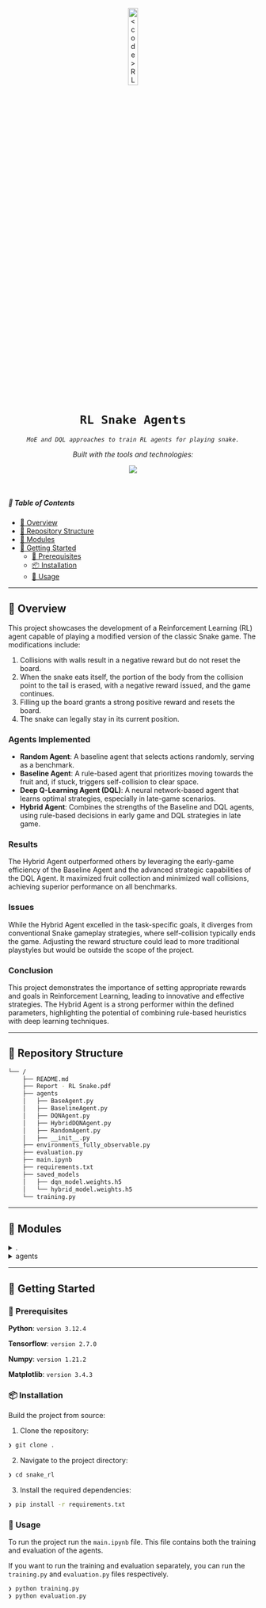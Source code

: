 <p align="center">
  <img src="https://img.icons8.com/?size=512&id=55494&format=png" width="20%" alt="<code>RL SNAKE Agents</code>-logo">
</p>
<p align="center">
    <h1 align="center"><code>RL Snake Agents</code></h1>
</p>
<p align="center">
    <em><code>MoE and DQL approaches to train RL agents for playing snake.</code></em>
</p>
<p align="center">
	<!-- Shields.io badges disabled, using skill icons. --></p>
<p align="center">
		<em>Built with the tools and technologies:</em>
</p>
<p align="center">
	<a href="https://skillicons.dev">
		<img src="https://skillicons.dev/icons?i=md,py,tensorflow">
	</a></p>

<br>

##### 🔗 Table of Contents

- [📍 Overview](#-overview)
- [📂 Repository Structure](#-repository-structure)
- [🧩 Modules](#-modules)
- [🚀 Getting Started](#-getting-started)
    - [🔖 Prerequisites](#-prerequisites)
    - [📦 Installation](#-installation)
    - [🤖 Usage](#-usage)

---

## 📍 Overview

This project showcases the development of a Reinforcement Learning (RL) agent capable of playing a modified version of the classic Snake game. The modifications include:

1. Collisions with walls result in a negative reward but do not reset the board.
2. When the snake eats itself, the portion of the body from the collision point to the tail is erased, with a negative reward issued, and the game continues.
3. Filling up the board grants a strong positive reward and resets the board.
4. The snake can legally stay in its current position.

### Agents Implemented

- **Random Agent**: A baseline agent that selects actions randomly, serving as a benchmark.
- **Baseline Agent**: A rule-based agent that prioritizes moving towards the fruit and, if stuck, triggers self-collision to clear space.
- **Deep Q-Learning Agent (DQL)**: A neural network-based agent that learns optimal strategies, especially in late-game scenarios.
- **Hybrid Agent**: Combines the strengths of the Baseline and DQL agents, using rule-based decisions in early game and DQL strategies in late game.

### Results

The Hybrid Agent outperformed others by leveraging the early-game efficiency of the Baseline Agent and the advanced strategic capabilities of the DQL Agent. It maximized fruit collection and minimized wall collisions, achieving superior performance on all benchmarks.

### Issues

While the Hybrid Agent excelled in the task-specific goals, it diverges from conventional Snake gameplay strategies, where self-collision typically ends the game. Adjusting the reward structure could lead to more traditional playstyles but would be outside the scope of the project.

### Conclusion

This project demonstrates the importance of setting appropriate rewards and goals in Reinforcement Learning, leading to innovative and effective strategies. The Hybrid Agent is a strong performer within the defined parameters, highlighting the potential of combining rule-based heuristics with deep learning techniques.

---

## 📂 Repository Structure

```sh
└── /
    ├── README.md
    ├── Report - RL Snake.pdf
    ├── agents
    │   ├── BaseAgent.py
    │   ├── BaselineAgent.py
    │   ├── DQNAgent.py
    │   ├── HybridDQNAgent.py
    │   ├── RandomAgent.py
    │   ├── __init__.py
    ├── environments_fully_observable.py
    ├── evaluation.py
    ├── main.ipynb
    ├── requirements.txt
    ├── saved_models
    │   ├── dqn_model.weights.h5
    │   └── hybrid_model.weights.h5
    └── training.py
```

---

## 🧩 Modules

<details closed><summary>.</summary>

| File | Summary |
| --- | --- |
| [requirements.txt](requirements.txt) | Specifying dependencies in requirements.txt ensures that the project has the necessary libraries for optimal functionality and compatibility. It streamlines the setup process for contributors and users, fostering consistent environments for training and evaluation of agents within the repositorys architecture. |
| [environments_fully_observable.py](environments_fully_observable.py) | Establishes a foundational environment for snake-like agents in a simulated grid, facilitating board initialization, movement mechanics, and reward calculations. Integrates with reinforcement learning components, contributing to the overall architecture by providing necessary interactions for training and evaluation of various agent strategies. |
| [main.ipynb](main.ipynb) | This is the core of the project. It contains both training and evaluation of the agents. Have a look here for in depth info of the code. |
| [training.py](training.py) | This is a copy of esclusively the training part for the agents. You can run it to see the results by yourself and save perhaps an updated model version. |
| [evaluation.py](evaluation.py) | This is a copy of esclusively the evaluation part of the agents. You can run it to see the final results by yourself. |

</details>

<details closed><summary>agents</summary>

| File | Summary |
| --- | --- |
| [BaseAgent.py](agents/BaseAgent.py) |This code defines a `BaseAgent` class intended for game agents. It includes constants for game elements (e.g., snake's head, body, fruit) and movement directions. The class provides two methods, `get_actions` and `get_action`, which are meant to be overridden by subclasses to define agent behavior based on the game state. The class cannot be instantiated directly as the methods raise `NotImplementedError`. |
| [RandomAgent.py](agents/RandomAgent.py) | This code defines a `RandomAgent` class that inherits from `BaseAgent`. The `RandomAgent` randomly selects actions for a game. It has one attribute, `output_size`, representing the number of possible actions. The class includes two methods: `get_actions` to generate random actions for multiple game boards, and `get_action` to generate a random action for a single board. |
| [BaselineAgent.py](agents/BaselineAgent.py) | This code defines a `BaselineAgent` class that extends `BaseAgent` to make decisions based on the game board. The `BaselineAgent` calculates and returns optimal actions based on the proximity to fruit while avoiding walls and body parts. It uses a direction array to compute new head positions, clips them within board boundaries, and evaluates distances to the fruit. If all moves are illegal, it randomly selects a valid move. The class includes methods `get_actions` for multiple boards and `get_action` for a single board. |
| [DQNAgent.py](agents/DQNAgent.py) | This code defines a `DQNAgent` class implementing a Deep Q-Network (DQN) for reinforcement learning. The agent uses a neural network to predict Q-values for actions based on game board states. It includes attributes for learning rate (`alpha`), discount factor (`gamma`), exploration rate (`epsilon`), and a decay rate for epsilon. Key methods are: `get_actions()`: Selects actions for multiple boards using an epsilon-greedy strategy. `learn()`: Updates the Q-values based on rewards and new board states.
| [HybridDQNAgent.py](agents/HybridDQNAgent.py) | The `HybridDQNAgent` class combines baseline and DQN strategies. It uses the baseline approach for shorter body lengths and the DQN strategy for longer ones, avoiding wall collisions. It includes methods for selecting actions, adjusting for collisions, learning from experiences, and loading model weights. |

</details>

---

## 🚀 Getting Started

### 🔖 Prerequisites

**Python**: `version 3.12.4`

**Tensorflow**: `version 2.7.0`

**Numpy**: `version 1.21.2`

**Matplotlib**: `version 3.4.3`

### 📦 Installation

Build the project from source:

1. Clone the  repository:
```sh
❯ git clone .
```

2. Navigate to the project directory:
```sh
❯ cd snake_rl
```

3. Install the required dependencies:
```sh
❯ pip install -r requirements.txt
```

### 🤖 Usage

To run the project run the ```main.ipynb``` file. This file contains both the training and evaluation of the agents.

If you want to run the training and evaluation separately, you can run the ```training.py``` and ```evaluation.py``` files respectively.

```sh
❯ python training.py
❯ python evaluation.py
```